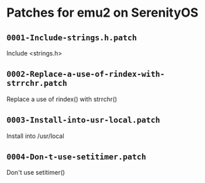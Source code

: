 # Patches for emu2 on SerenityOS

## `0001-Include-strings.h.patch`

Include <strings.h>


## `0002-Replace-a-use-of-rindex-with-strrchr.patch`

Replace a use of rindex() with strrchr()



## `0003-Install-into-usr-local.patch`

Install into /usr/local


## `0004-Don-t-use-setitimer.patch`

Don't use setitimer()



